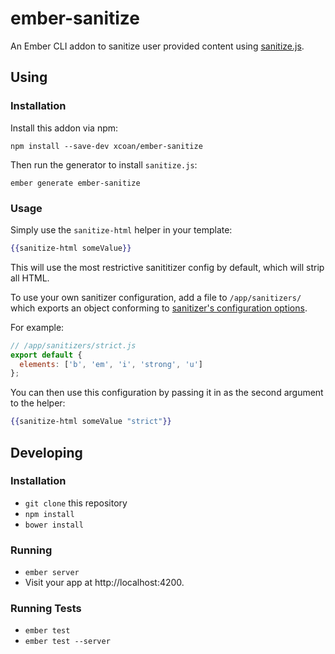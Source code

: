 # ember-sanitize

An Ember CLI addon to sanitize user provided content using [sanitize.js](https://github.com/gbirke/Sanitize.js).

## Using

### Installation

Install this addon via npm:

```
npm install --save-dev xcoan/ember-sanitize
```

Then run the generator to install `sanitize.js`:

```
ember generate ember-sanitize
```

### Usage

Simply use the `sanitize-html` helper in your template:

```handlebars
{{sanitize-html someValue}}
```

This will use the most restrictive sanititizer config by default, which will strip all HTML.

To use your own sanitizer configuration, add a file to `/app/sanitizers/` which exports an object
conforming to [sanitizer's configuration options](https://github.com/gbirke/Sanitize.js#configuration).

For example:

```js
// /app/sanitizers/strict.js
export default {
  elements: ['b', 'em', 'i', 'strong', 'u']
};
```

You can then use this configuration by passing it in as the second argument to the helper:

```handlebars
{{sanitize-html someValue "strict"}}
```

## Developing

### Installation

* `git clone` this repository
* `npm install`
* `bower install`

### Running

* `ember server`
* Visit your app at http://localhost:4200.

### Running Tests

* `ember test`
* `ember test --server`
